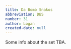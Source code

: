 ```yaml
---
title: Da Bomb Snakos
abbreviation: DBS
number: 31
author: Logan
created-date: null
---
```

Some info about the set TBA.
